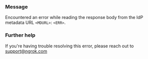 
### Message
Encountered an error while reading the response body from the IdP metadata URL <code>&lt;MDURL&gt;</code>: <code>&lt;ERR&gt;</code>.

### Further help
If you're having trouble resolving this error, please reach out to [support@ngrok.com](mailto:support@ngrok.com?subject=Help%20with%20ERR_NGROK_7086)

